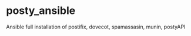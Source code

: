 posty_ansible
=============

Ansible full installation of postifix, dovecot, spamassasin, munin, postyAPI
